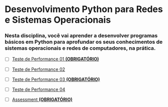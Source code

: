 # Desenvolvimento Python para Redes e Sistemas Operacionais

### Nesta disciplina, você vai aprender a desenvolver programas básicos em Python para aprofundar os seus conhecimentos de sistemas operacionais e redes de computadores, na prática.


- [ ] [Teste de Performance 01 **(OBRIGATÓRIO)**](https://github.com/franciscocamellon/Desenvolvimento_Python_para_Redes_e_Sistemas_Operacionais/TP01/README.md)
- [ ] [Teste de Performance 02](https://github.com/franciscocamellon/Desenvolvimento_Python_para_Redes_e_Sistemas_Operacionais/TP02/README.md)
- [ ] [Teste de Performance 03 **(OBRIGATÓRIO)**](https://github.com/franciscocamellon/Desenvolvimento_Python_para_Redes_e_Sistemas_Operacionais/TP03/README.md)
- [ ] [Teste de Performance 04](https://github.com/franciscocamellon/Desenvolvimento_Python_para_Redes_e_Sistemas_Operacionais/TP04/README.md)
- [ ] [Assessment **(OBRIGATÓRIO)**](https://github.com/franciscocamellon/Desenvolvimento_Python_para_Redes_e_Sistemas_Operacionais/AT/README.md)

